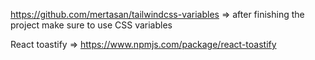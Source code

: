 https://github.com/mertasan/tailwindcss-variables
=> after finishing the project make sure to use CSS variables

React toastify
=> https://www.npmjs.com/package/react-toastify
